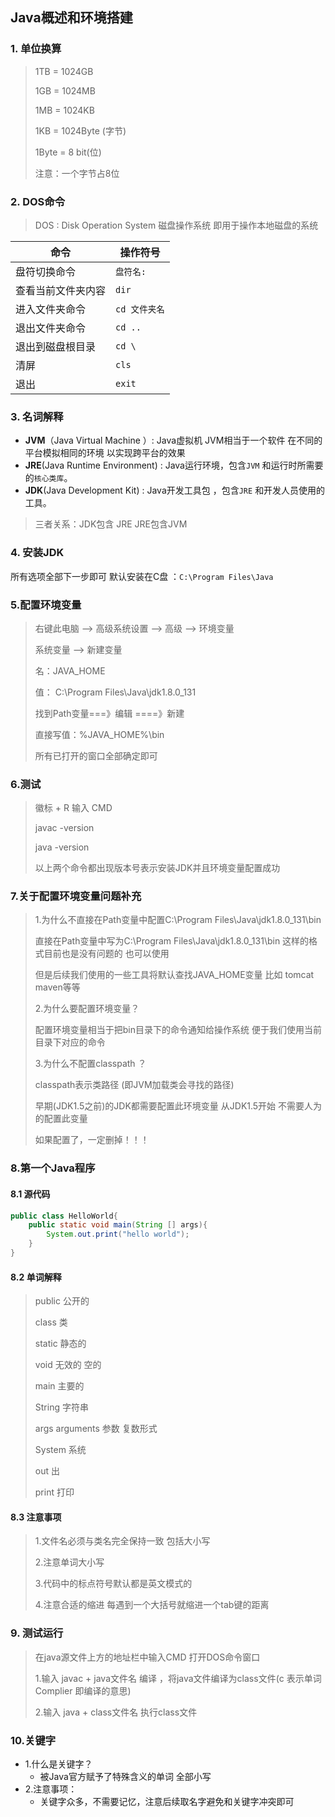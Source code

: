 ## Java概述和环境搭建

### 1. 单位换算

> 1TB = 1024GB
>
> 1GB = 1024MB
>
> 1MB = 1024KB
>
> 1KB = 1024Byte (字节)
>
> 1Byte = 8 bit(位) 
>
> 注意：一个字节占8位

### 2. DOS命令

> DOS : Disk Operation System 磁盘操作系统 即用于操作本地磁盘的系统  

| 命令               | 操作符号      |
| ------------------ | ------------- |
| 盘符切换命令       | `盘符名:`     |
| 查看当前文件夹内容 | `dir`         |
| 进入文件夹命令     | `cd 文件夹名` |
| 退出文件夹命令     | `cd ..`       |
| 退出到磁盘根目录   | `cd \`        |
| 清屏               | `cls`         |
| 退出               | `exit`        |

### 3. 名词解释

* **JVM**（Java Virtual Machine ）: Java虚拟机  JVM相当于一个软件 在不同的平台模拟相同的环境 以实现跨平台的效果
* **JRE**(Java Runtime Environment) : Java运行环境，包含`JVM` 和运行时所需要的`核心类库`。
* **JDK**(Java Development Kit) : Java开发工具包 ，包含`JRE` 和开发人员使用的工具。

> 三者关系：JDK包含 JRE  JRE包含JVM  

### 4. 安装JDK

所有选项全部下一步即可 默认安装在C盘 ：`C:\Program Files\Java` 

### 5.配置环境变量

> 右键此电脑 --> 高级系统设置 --> 高级 --> 环境变量
>
> 系统变量 --> 新建变量
>
> 名：JAVA_HOME
>
> 值： C:\Program Files\Java\jdk1.8.0_131
>
> 找到Path变量===》编辑 ====》新建
>
> 直接写值：%JAVA_HOME%\bin
>
> 所有已打开的窗口全部确定即可

### 6.测试

> 徽标 + R 输入 CMD 
>
> javac -version 
>
> java -version
>
> 以上两个命令都出现版本号表示安装JDK并且环境变量配置成功

### 7.关于配置环境变量问题补充

> 1.为什么不直接在Path变量中配置C:\Program Files\Java\jdk1.8.0_131\bin
>
> 直接在Path变量中写为C:\Program Files\Java\jdk1.8.0_131\bin 这样的格式目前也是没有问题的 也可以使用
>
> 但是后续我们使用的一些工具将默认查找JAVA_HOME变量 比如 tomcat maven等等 
>
> 2.为什么要配置环境变量？
>
> 配置环境变量相当于把bin目录下的命令通知给操作系统 便于我们使用当前目录下对应的命令
>
> 3.为什么不配置classpath ？
>
> classpath表示类路径 (即JVM加载类会寻找的路径)
>
> 早期(JDK1.5之前)的JDK都需要配置此环境变量  从JDK1.5开始 不需要人为的配置此变量 
>
> 如果配置了，一定删掉！！！

### 8.第一个Java程序

#### 8.1 源代码

```java
public class HelloWorld{
	public static void main(String [] args){ 
		System.out.print("hello world");
	}
}
```

#### 8.2 单词解释

> public 公开的
>
> class 类
>
> static 静态的
>
> void 无效的 空的
>
> main 主要的
>
> String 字符串
>
> args arguments 参数 复数形式
>
> System 系统
>
> out 出
>
> print 打印

#### 8.3 注意事项

> 1.文件名必须与类名完全保持一致 包括大小写
>
> 2.注意单词大小写 
>
> 3.代码中的标点符号默认都是英文模式的 
>
> 4.注意合适的缩进 每遇到一个大括号就缩进一个tab键的距离

### 9. 测试运行

> 在java源文件上方的地址栏中输入CMD 打开DOS命令窗口
>
> 1.输入 javac + java文件名 编译 ，将java文件编译为class文件(c 表示单词 Complier 即编译的意思)
>
> 2.输入 java + class文件名 执行class文件

### 10.关键字

* 1.什么是关键字？
  * 被Java官方赋予了特殊含义的单词 全部小写 
* 2.注意事项：
  * 关键字众多，不需要记忆，注意后续取名字避免和关键字冲突即可

